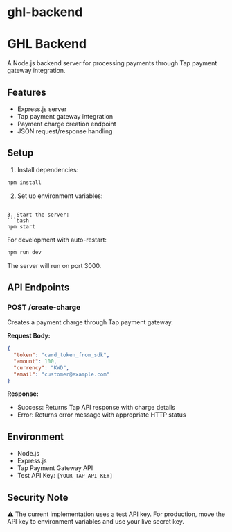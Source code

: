 # ghl-backend

# GHL Backend

A Node.js backend server for processing payments through Tap payment gateway integration.

## Features

- Express.js server
- Tap payment gateway integration
- Payment charge creation endpoint
- JSON request/response handling

## Setup

1. Install dependencies:
```bash
npm install
```

2. Set up environment variables:

```

3. Start the server:
```bash
npm start
```

For development with auto-restart:
```bash
npm run dev
```

The server will run on port 3000.

## API Endpoints

### POST /create-charge

Creates a payment charge through Tap payment gateway.

**Request Body:**
```json
{
  "token": "card_token_from_sdk",
  "amount": 100,
  "currency": "KWD",
  "email": "customer@example.com"
}
```

**Response:**
- Success: Returns Tap API response with charge details
- Error: Returns error message with appropriate HTTP status

## Environment

- Node.js
- Express.js
- Tap Payment Gateway API
- Test API Key: `[YOUR_TAP_API_KEY]`

## Security Note

⚠️ The current implementation uses a test API key. For production, move the API key to environment variables and use your live secret key.
